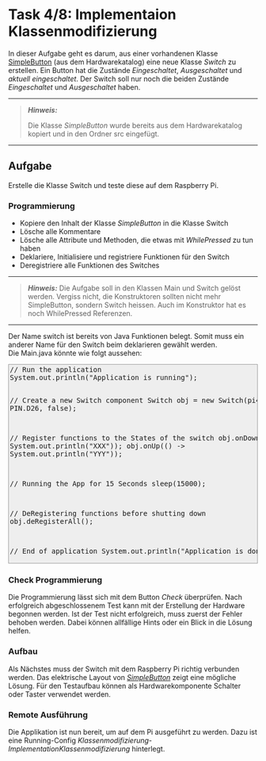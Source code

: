 # Task 4/8: Implementaion Klassenmodifizierung
In dieser Aufgabe geht es darum, aus einer vorhandenen Klasse [SimpleButton](https://pi4j.com/examples/components/simplebutton/)
(aus dem Hardwarekatalog) eine neue Klasse *Switch* zu erstellen. Ein Button hat die Zustände *Eingeschaltet*, *Ausgeschaltet*
und *aktuell eingeschaltet*. Der Switch soll nur noch die beiden Zustände *Eingeschaltet* und *Ausgeschaltet* haben.

---
> **_Hinweis:_**
>
> Die Klasse *SimpleButton* wurde bereits aus dem Hardwarekatalog kopiert und
> in den Ordner src eingefügt.
---

## Aufgabe
Erstelle die Klasse Switch und teste diese auf dem Raspberry Pi.

### Programmierung
- Kopiere den Inhalt der Klasse *SimpleButton* in die Klasse Switch
- Lösche alle Kommentare
- Lösche alle Attribute und Methoden, die etwas mit *WhilePressed* zu tun haben
- Deklariere, Initialisiere und registriere Funktionen für den Switch
- Deregistriere alle Funktionen des Switches

---
> **_Hinweis:_**
> Die Aufgabe soll in den Klassen Main und Switch gelöst werden. Vergiss nicht, die Konstruktoren sollten nicht mehr SimpleButton,
> sondern Switch heissen. Auch im Konstruktor hat es noch WhilePressed Referenzen.
---

<div class="hint">
Der Name switch ist bereits von Java Funktionen belegt. Somit muss ein anderer Name für den Switch beim deklarieren 
gewählt werden.
</div>

<div class="hint">
Die Main.java könnte wie folgt aussehen:
<pre style="background-color: #eee;border: 1px solid #999;display: block;padding: 2px;">
// Run the application
System.out.println("Application is running");

// Create a new Switch component
Switch obj = new Switch(pi4j, PIN.D26, false);

// Register functions to the States of the switch
obj.onDown(() -> System.out.println("XXX"));
obj.onUp(() -> System.out.println("YYY"));

// Running the App for 15 Seconds
sleep(15000);

// DeRegistering functions before shutting down
obj.deRegisterAll();

// End of application
System.out.println("Application is done");
</pre>
</div>


### Check Programmierung
Die Programmierung lässt sich mit dem Button *Check* überprüfen. Nach erfolgreich abgeschlossenem Test kann mit der 
Erstellung der Hardware begonnen werden. Ist der Test nicht erfolgreich, muss zuerst der Fehler behoben werden. Dabei können
allfällige Hints oder ein Blick in die Lösung helfen. 

### Aufbau
Als Nächstes muss der Switch mit dem Raspberry Pi richtig verbunden werden. Das elektrische Layout von 
[*SimpleButton*](https://pi4j.com/examples/components/simplebutton/) zeigt eine mögliche Lösung. 
Für den Testaufbau können als Hardwarekomponente Schalter oder Taster verwendet werden.

### Remote Ausführung
Die Applikation ist nun bereit, um auf dem Pi ausgeführt zu werden. Dazu ist eine
Running-Config *Klassenmodifizierung-ImplementationKlassenmodifizierung* hinterlegt.